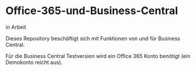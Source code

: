 # Office-365-und-Business-Central
in Arbeit

Dieses Repository beschäftigt sich mit Funktionen von und für Business Central.

Für die Business Central Testversion wird ein Office 365 Konto benötigt (ein Demokonto reicht aus).
